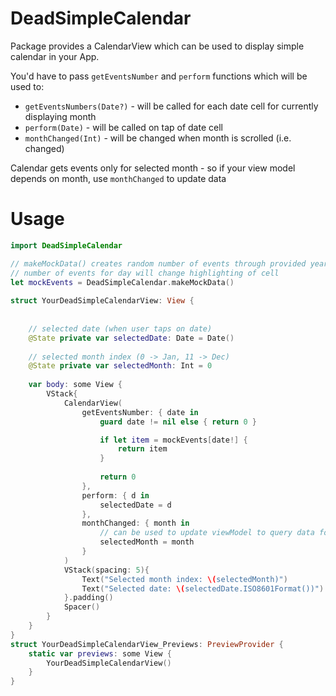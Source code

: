 # DeadSimpleCalendar

Package provides a CalendarView which can be used to display simple calendar in your App.

You'd have to pass `getEventsNumber` and `perform` functions which will be used to:
  * `getEventsNumbers(Date?)` - will be called for each date cell for currently displaying month
  * `perform(Date)` - will be called on tap of date cell
  * `monthChanged(Int)` - will be changed when month is scrolled (i.e. changed)

Calendar gets events only for selected month - so if your view model depends on month, use `monthChanged` to update data

# Usage


```swift
import DeadSimpleCalendar

// makeMockData() creates random number of events through provided year -> 2021
// number of events for day will change highlighting of cell
let mockEvents = DeadSimpleCalendar.makeMockData()
    
struct YourDeadSimpleCalendarView: View {
    
    
    // selected date (when user taps on date)
    @State private var selectedDate: Date = Date()
    
    // selected month index (0 -> Jan, 11 -> Dec)
    @State private var selectedMonth: Int = 0
    
    var body: some View {
        VStack{
            CalendarView(
                getEventsNumber: { date in
                    guard date != nil else { return 0 }

                    if let item = mockEvents[date!] {
                        return item
                    }
                    
                    return 0
                },
                perform: { d in
                    selectedDate = d
                },
                monthChanged: { month in
                    // can be used to update viewModel to query data for selected month
                    selectedMonth = month
                }
            )
            VStack(spacing: 5){
                Text("Selected month index: \(selectedMonth)")
                Text("Selected date: \(selectedDate.ISO8601Format())")
            }.padding()
            Spacer()
        }
    }
}
struct YourDeadSimpleCalendarView_Previews: PreviewProvider {
    static var previews: some View {
        YourDeadSimpleCalendarView()
    }
}

```


